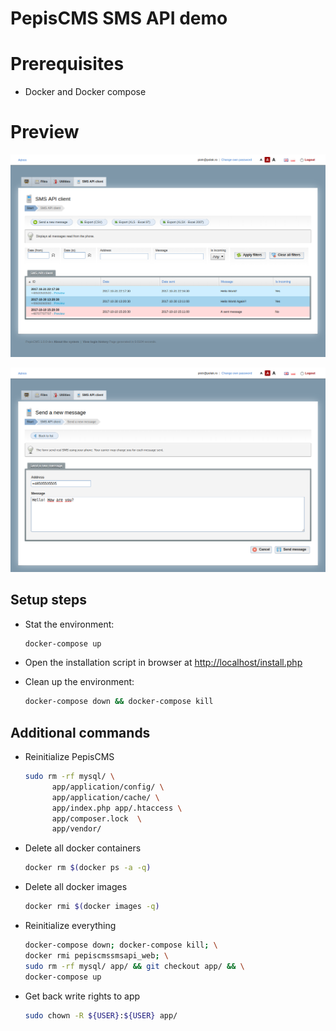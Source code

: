 # PepisCMS SMS API demo

# Prerequisites
 * Docker and Docker compose

# Preview

![List](screens/screen-list.png)

![Send message](screens/screen-send-message.png)

## Setup steps

* Stat the environment:

    ```bash
    docker-compose up
    ```

* Open the installation script in browser at [http://localhost/install.php](http://localhost/install.php)

* Clean up the environment:

    ```bash
    docker-compose down && docker-compose kill
    ```
    
## Additional commands

* Reinitialize PepisCMS

    ```bash
    sudo rm -rf mysql/ \
          app/application/config/ \
          app/application/cache/ \
          app/index.php app/.htaccess \
          app/composer.lock  \
          app/vendor/
    ```

* Delete all docker containers

    ```bash
    docker rm $(docker ps -a -q)
    ```

* Delete all docker images

    ```bash
    docker rmi $(docker images -q)
    ```
    
* Reinitialize everything

    ```bash
    docker-compose down; docker-compose kill; \
    docker rmi pepiscmssmsapi_web; \
    sudo rm -rf mysql/ app/ && git checkout app/ && \
    docker-compose up
    ```
    
* Get back write rights to app

    ```bash
    sudo chown -R ${USER}:${USER} app/
    ```


